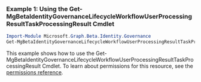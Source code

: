 ### Example 1: Using the Get-MgBetaIdentityGovernanceLifecycleWorkflowUserProcessingResultTaskProcessingResult Cmdlet
```powershell
Import-Module Microsoft.Graph.Beta.Identity.Governance
Get-MgBetaIdentityGovernanceLifecycleWorkflowUserProcessingResultTaskProcessingResult -WorkflowId $workflowId -UserProcessingResultId $userProcessingResultId
```
This example shows how to use the Get-MgBetaIdentityGovernanceLifecycleWorkflowUserProcessingResultTaskProcessingResult Cmdlet.
To learn about permissions for this resource, see the [permissions reference](/graph/permissions-reference).
